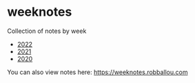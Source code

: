 # weeknotes

Collection of notes by week

* [2022](2022/README.md)
* [2021](2021/README.md)
* [2020](2020/README.md)

You can also view notes here: https://weeknotes.robballou.com
